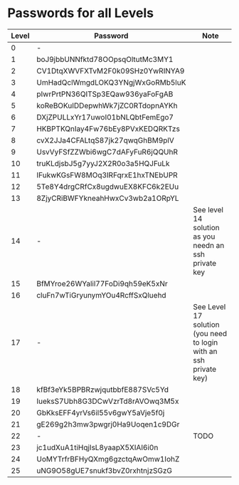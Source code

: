 # Passwords for all Levels

Level | Password | Note
------|----------|------
0 | - |
1 | boJ9jbbUNNfktd78OOpsqOltutMc3MY1 |
2 | CV1DtqXWVFXTvM2F0k09SHz0YwRINYA9 |
3 | UmHadQclWmgdLOKQ3YNgjWxGoRMb5luK |
4 | pIwrPrtPN36QITSp3EQaw936yaFoFgAB |
5 | koReBOKuIDDepwhWk7jZC0RTdopnAYKh |
6 | DXjZPULLxYr17uwoI01bNLQbtFemEgo7 |
7 | HKBPTKQnIay4Fw76bEy8PVxKEDQRKTzs |
8 | cvX2JJa4CFALtqS87jk27qwqGhBM9plV |
9 | UsvVyFSfZZWbi6wgC7dAFyFuR6jQQUhR |
10 | truKLdjsbJ5g7yyJ2X2R0o3a5HQJFuLk |
11 | IFukwKGsFW8MOq3IRFqrxE1hxTNEbUPR |
12 | 5Te8Y4drgCRfCx8ugdwuEX8KFC6k2EUu |
13 | 8ZjyCRiBWFYkneahHwxCv3wb2a1ORpYL |
14 | - | See level 14 solution as you needn an ssh private key | 
15 | BfMYroe26WYalil77FoDi9qh59eK5xNr | 
16 | cluFn7wTiGryunymYOu4RcffSxQluehd |
17 | - | See Level 17 solution (you need to login with an ssh private key)|
18 | kfBf3eYk5BPBRzwjqutbbfE887SVc5Yd | 
19 | IueksS7Ubh8G3DCwVzrTd8rAVOwq3M5x |
20 | GbKksEFF4yrVs6il55v6gwY5aVje5f0j |
21 | gE269g2h3mw3pwgrj0Ha9Uoqen1c9DGr |
22 | - | TODO
23 | jc1udXuA1tiHqjIsL8yaapX5XIAI6i0n |
24 | UoMYTrfrBFHyQXmg6gzctqAwOmw1IohZ |
25 | uNG9O58gUE7snukf3bvZ0rxhtnjzSGzG |